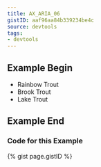 ```yaml
---
title: AX_ARIA_06
gistID: aaf96aa84b339234be4c
source: devtools
tags:
- devtools
---
```


<h2 aria-describedby="{{ page.gistID }}">Example Begin</h2>
<div class="rendered-not">
<!-- Bad: the ownership is implicit in the DOM structure (each radio is a descendant of the radiogroup) -->
<ul role="radiogroup" aria-labelledby="foo" aria-owns="radio1 radio2 radio3"> 
    <li id="radio1" tabindex="-1" role="radio" aria-checked="false">Rainbow Trout</li> 
    <li id="radio2" tabindex="-1" role="radio" aria-checked="false">Brook Trout</li>
    <li id="radio3" tabindex="0" role="radio" aria-checked="true">Lake Trout</li>
</ul>
</div> <!-- rendered-not -->

<h2 aria-describedby="{{ page.gistID }}">Example End</h2>

<h3 aria-describedby="{{ page.gistID }}">Code for this Example</h3>
{% gist page.gistID %}